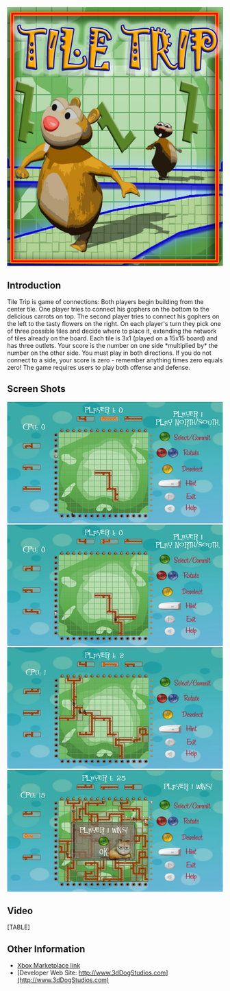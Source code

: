 ![TileTripBoxFinal.jpg](/media/migrated_media-TileTripBoxFinal.jpg)

## Introduction

Tile Trip is game of connections: Both players begin building from the center tile. One player tries to connect his gophers on the bottom to the delicious carrots on top. The second player tries to connect his gophers on the left to the tasty flowers on the right. On each player's turn they pick one of three possible tiles and decide where to place it, extending the network of tiles already on the board. Each tile is 3x1 (played on a 15x15 board) and has three outlets. Your score is the number on one side \*multiplied by\* the number on the other side. You must play in both directions. If you do not connect to a side, your score is zero - remember anything times zero equals zero! The game requires users to play both offense and defense.

## Screen Shots

![TileTripCap1.jpg](/media/migrated_media-TileTripCap1.jpg) ![TileTripCap2.jpg](/media/migrated_media-TileTripCap2.jpg) ![TileTripCap3.jpg](/media/migrated_media-TileTripCap3.jpg) ![TileTripCap4.jpg](/media/migrated_media-TileTripCap4.jpg)

## Video

[TABLE]

## Other Information

-   [Xbox Marketplace link](http://marketplace.xbox.com/en-US/Product/Tile-Trip/66acd000-77fe-1000-9115-d80258550715?cid=search)
-   [Developer Web Site: http://www.3dDogStudios.com](http://www.3dDogStudios.com)
